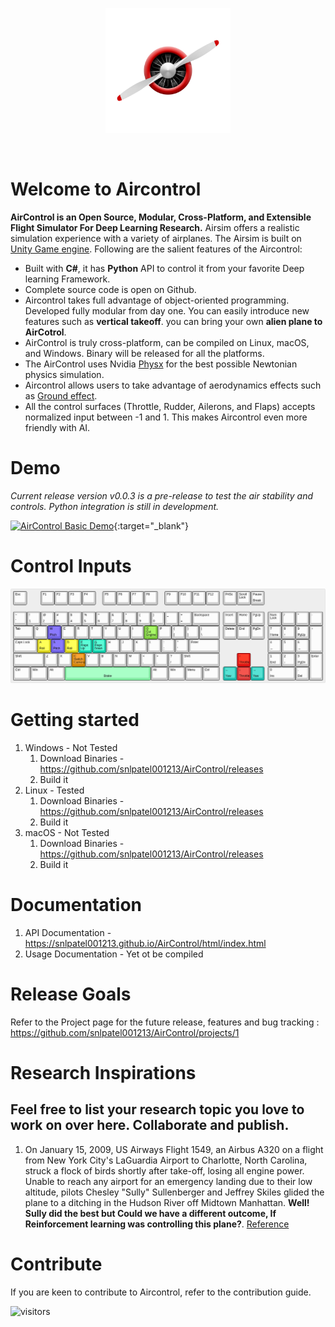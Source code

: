 <p align="center">
  <img src="docs/images/logo_original.png" height="200"/>
</p>
<BR>
  
# Welcome to Aircontrol

**AirControl is an Open Source, Modular, Cross-Platform, and Extensible Flight Simulator For Deep Learning Research.** Airsim offers a realistic simulation experience with a variety of airplanes. The Airsim is built on [Unity Game engine](https://unity.com). Following are the salient features of the Aircontrol:

* Built with **C#**, it has **Python** API to control it from your favorite Deep learning Framework.
* Complete source code is open on Github.
* Aircontrol takes full advantage of object-oriented programming. Developed fully modular from day one. You can easily introduce new features such as **vertical takeoff**. you can bring your own **alien plane to AirCotrol**. 
* AirControl is truly cross-platform, can be compiled on Linux, macOS, and Windows. Binary will be released for all the platforms.
* The AirControl uses Nvidia [Physx](https://en.wikipedia.org/wiki/PhysX) for the best possible Newtonian physics simulation.
* Aircontrol allows users to take advantage of aerodynamics effects such as [Ground effect](https://en.wikipedia.org/wiki/Ground_effect_(aerodynamics)).
* All the control surfaces (Throttle, Rudder, Ailerons, and Flaps) accepts normalized input between -1 and 1. This makes Aircontrol even more friendly with AI.

# Demo

*Current release version v0.0.3 is a pre-release to test the air stability and controls. Python integration is still in development.*
  
[![AirControl Basic Demo](https://img.youtube.com/vi/Lhwb4UVulMs/0.jpg)](https://www.youtube.com/watch?v=Lhwb4UVulMs){:target="_blank"}

# Control Inputs
![Keyboard Mappings](docs/images/keyboard-layout.png)

# Getting started
1. Windows - Not Tested
   1. Download Binaries - https://github.com/snlpatel001213/AirControl/releases
   2. Build it
2. Linux - Tested
   1. Download Binaries - https://github.com/snlpatel001213/AirControl/releases
   2. Build it
3. macOS - Not Tested
   1. Download Binaries - https://github.com/snlpatel001213/AirControl/releases
   2. Build it

# Documentation

1. API Documentation - https://snlpatel001213.github.io/AirControl/html/index.html
2. Usage Documentation - Yet ot be compiled

# Release Goals

Refer to the Project page for the future release, features and bug tracking : https://github.com/snlpatel001213/AirControl/projects/1

# Research Inspirations
Feel free to list your research topic you love to work on over here. Collaborate and publish.
---
1. On January 15, 2009, US Airways Flight 1549, an Airbus A320 on a flight from New York City's LaGuardia Airport to Charlotte, North Carolina, struck a flock of birds shortly after take-off, losing all engine power. Unable to reach any airport for an emergency landing due to their low altitude, pilots Chesley "Sully" Sullenberger and Jeffrey Skiles glided the plane to a ditching in the Hudson River off Midtown Manhattan. **Well! Sully did the best but Could we have a different outcome, If Reinforcement learning was controlling this plane?**. [Reference](https://en.wikipedia.org/wiki/US_Airways_Flight_1549)

# Contribute
If you are keen to contribute to Aircontrol, refer to the contribution guide.

![visitors](https://visitor-badge.glitch.me/badge?page_id=page.id&left_color=green&right_color=red)

